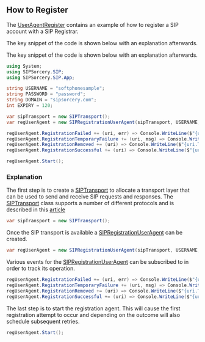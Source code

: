 ## How to Register

The [UserAgentRegister](https://github.com/sipsorcery/sipsorcery/tree/master/examples/UserAgentRegister) contains an example of how to register a SIP account with a SIP Registrar.

The key snippet of the code is shown below with an explanation afterwards.

The key snippet of the code is shown below with an explanation afterwards.

````csharp
using System;
using SIPSorcery.SIP;
using SIPSorcery.SIP.App;

string USERNAME = "softphonesample";
string PASSWORD = "password";
string DOMAIN = "sipsorcery.com";
int EXPIRY = 120;

var sipTransport = new SIPTransport();
var regUserAgent = new SIPRegistrationUserAgent(sipTransport, USERNAME, PASSWORD, DOMAIN, EXPIRY);

regUserAgent.RegistrationFailed += (uri, err) => Console.WriteLine($"{uri.ToString()}: {err}");
regUserAgent.RegistrationTemporaryFailure += (uri, msg) => Console.WriteLine($"{uri.ToString()}: {msg}");
regUserAgent.RegistrationRemoved += (uri) => Console.WriteLine($"{uri.ToString()} registration failed.");
regUserAgent.RegistrationSuccessful += (uri) => Console.WriteLine($"{uri.ToString()} registration succeeded.");

regUserAgent.Start();
````

### Explanation

The first step is to create a [SIPTransport](xref:SIPSorcery.SIP.SIPTransport) to allocate a transport layer that can be used to send and receive SIP requests and responses. The [SIPTransport](xref:SIPSorcery.SIP.SIPTransport) class supports a number of different protocols and is described in this [article](transport.md)

````csharp
var sipTransport = new SIPTransport();
````

Once the SIP transport is available a [SIPRegistrationUserAgent](xref:SIPSorcery.SIP.App.SIPRegistrationUserAgent) can be created. 

````csharp
var regUserAgent = new SIPRegistrationUserAgent(sipTransport, USERNAME, PASSWORD, DOMAIN, EXPIRY);
````

Various events for the [SIPRegistrationUserAgent](xref:SIPSorcery.SIP.App.SIPRegistrationUserAgent) can be subscribed to in order to track its operation.

````csharp
regUserAgent.RegistrationFailed += (uri, err) => Console.WriteLine($"{uri.ToString()}: {err}");
regUserAgent.RegistrationTemporaryFailure += (uri, msg) => Console.WriteLine($"{uri.ToString()}: {msg}");
regUserAgent.RegistrationRemoved += (uri) => Console.WriteLine($"{uri.ToString()} registration failed.");
regUserAgent.RegistrationSuccessful += (uri) => Console.WriteLine($"{uri.ToString()} registration succeeded.");
````

The last step is to start the registration agent. This will cause the first registration attempt to occur and depending on the outcome will also schedule subsequent retries.

````csharp
regUserAgent.Start();
````



